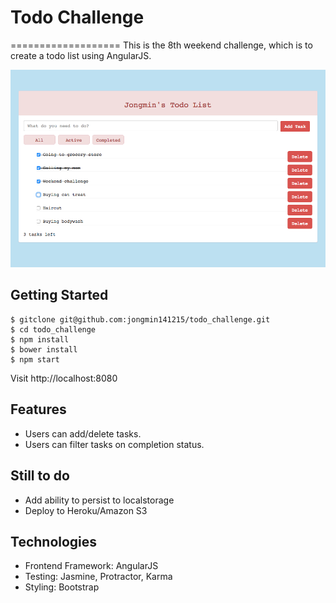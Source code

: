 # Todo Challenge
===================
This is the 8th weekend challenge, which is to create a todo list using AngularJS.

![Image of Homepage](images/homepage.png)

Getting Started
-----
```
$ gitclone git@github.com:jongmin141215/todo_challenge.git
$ cd todo_challenge
$ npm install
$ bower install
$ npm start
```

Visit http://localhost:8080

Features
-----
* Users can add/delete tasks.
* Users can filter tasks on completion status.

Still to do
------
* Add ability to persist to localstorage
* Deploy to Heroku/Amazon S3

Technologies
-----
* Frontend Framework: AngularJS
* Testing: Jasmine, Protractor, Karma
* Styling: Bootstrap
